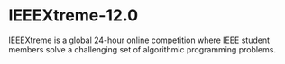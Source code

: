 # IEEEXtreme-12.0
IEEEXtreme is a global 24-hour online competition where IEEE student members solve a challenging set of algorithmic programming problems.
